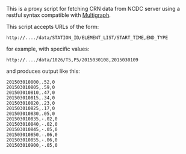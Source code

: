 This is a proxy script for fetching CRN data from NCDC server using a restful
syntax compatible with [Multigraph](http://multigraph.org).

This script accepts URLs of the form:

```
http://..../data/STATION_ID/ELEMENT_LIST/START_TIME,END_TYPE
```

for example, with specific values:

```
http://..../data/1026/T5,P5/2015030108,2015030109
```

and produces output like this:

```
201503010800,.52,0
201503010805,.59,0
201503010810,.47,0
201503010815,.34,0
201503010820,.23,0
201503010825,.17,0
201503010830,.05,0
201503010835,-.02,0
201503010840,-.02,0
201503010845,-.05,0
201503010850,-.06,0
201503010855,-.06,0
201503010900,-.05,0
```
